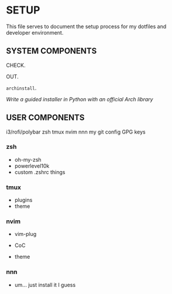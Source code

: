 # SETUP

This file serves to document the setup process for my dotfiles 
and developer environment.

## SYSTEM COMPONENTS

CHECK.

OUT.

`archinstall`.

*Write a guided installer in Python with an official Arch library*


## USER COMPONENTS

i3/rofi/polybar
zsh
tmux
nvim
nnn
my git config
GPG keys

### zsh

* oh-my-zsh
* powerlevel10k
* custom .zshrc things
 

### tmux

* plugins
* theme

### nvim

* vim-plug
* CoC

* theme


### nnn

* um... just install it I guess

